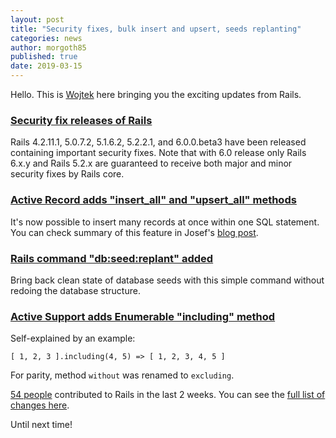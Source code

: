 ```yaml
---
layout: post
title: "Security fixes, bulk insert and upsert, seeds replanting"
categories: news
author: morgoth85
published: true
date: 2019-03-15
---
```


Hello. This is [Wojtek](https://twitter.com/morgoth85) here bringing you the exciting updates from Rails.

### [Security fix releases of Rails](https://weblog.rubyonrails.org/2019/3/13/Rails-4-2-5-1-5-1-6-2-have-been-released/)

Rails 4.2.11.1, 5.0.7.2, 5.1.6.2, 5.2.2.1, and 6.0.0.beta3 have been released containing important security fixes. Note that with 6.0 release only Rails 6.x.y and Rails 5.2.x are guaranteed to receive both major and minor security fixes by Rails core.

### [Active Record adds "insert_all" and "upsert_all" methods](https://github.com/rails/rails/pull/35077)

It's now possible to insert many records at once within one SQL statement. You can check summary of this feature in Josef's [blog post](https://medium.com/@retrorubies/upcoming-rails-6-bulk-insert-upsert-feature-2d642419557d).

### [Rails command "db:seed:replant" added](https://github.com/rails/rails/pull/34779)

Bring back clean state of database seeds with this simple command without redoing the database structure.

### [Active Support adds Enumerable "including" method](https://github.com/rails/rails/commit/bfaa3091c3c32b5980a614ef0f7b39cbf83f6db3)

Self-explained by an example:
```
[ 1, 2, 3 ].including(4, 5) => [ 1, 2, 3, 4, 5 ]
```
For parity, method `without` was renamed to `excluding`.

[54 people](https://contributors.rubyonrails.org/contributors/in-time-window/20190303-20190315) contributed to Rails in the last 2 weeks. You can see the [full list of changes here](https://github.com/rails/rails/compare/master@%7B2019-03-03%7D...@%7B2019-03-15%7D).  

Until next time!

